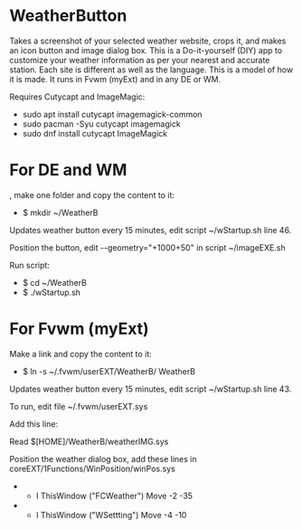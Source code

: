 # WeatherButton
Takes a screenshot of your selected weather website, crops it, and makes an icon button and image dialog box. This is a Do-it-yourself (DIY) app to customize your weather information as per your nearest and accurate station. Each site is different as well as the language. This is a model of how it is made. It runs in Fvwm (myExt) and in any DE or WM.

Requires Cutycapt and ImageMagic:
* sudo apt install cutycapt imagemagick-common
* sudo pacman -Syu cutycapt imagemagick
* sudo dnf install cutycapt ImageMagick

# For DE and WM
, make one folder and copy the content to it:
* $ mkdir ~/WeatherB

Updates weather button every 15 minutes, edit script ~/wStartup.sh line 46.

Position the button, edit --geometry="+1000+50" in script ~/imageEXE.sh

Run script:
* $ cd ~/WeatherB
* $ ./wStartup.sh

# For Fvwm (myExt)
Make a link and copy the content to it:
* $ ln -s ~/.fvwm/userEXT/WeatherB/ WeatherB

Updates weather button every 15 minutes, edit script ~/wStartup.sh line 43.

To run, edit file ~/.fvwm/userEXT.sys

Add this line:

Read $[HOME]/WeatherB/weatherIMG.sys

Position the weather dialog box, add these lines in coreEXT/1Functions/WinPosition/winPos.sys

* + I ThisWindow ("FCWeather") Move -2 -35
* + I ThisWindow ("WSettting") Move -4 -10
